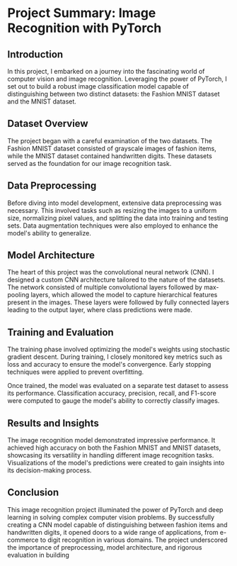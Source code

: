 
# Project Summary: Image Recognition with PyTorch

## Introduction

In this project, I embarked on a journey into the fascinating world of computer vision and image recognition. Leveraging the power of PyTorch, I set out to build a robust image classification model capable of distinguishing between two distinct datasets: the Fashion MNIST dataset and the MNIST dataset.

## Dataset Overview

The project began with a careful examination of the two datasets. The Fashion MNIST dataset consisted of grayscale images of fashion items, while the MNIST dataset contained handwritten digits. These datasets served as the foundation for our image recognition task.

## Data Preprocessing

Before diving into model development, extensive data preprocessing was necessary. This involved tasks such as resizing the images to a uniform size, normalizing pixel values, and splitting the data into training and testing sets. Data augmentation techniques were also employed to enhance the model's ability to generalize.

## Model Architecture

The heart of this project was the convolutional neural network (CNN). I designed a custom CNN architecture tailored to the nature of the datasets. The network consisted of multiple convolutional layers followed by max-pooling layers, which allowed the model to capture hierarchical features present in the images. These layers were followed by fully connected layers leading to the output layer, where class predictions were made.

## Training and Evaluation

The training phase involved optimizing the model's weights using stochastic gradient descent. During training, I closely monitored key metrics such as loss and accuracy to ensure the model's convergence. Early stopping techniques were applied to prevent overfitting.

Once trained, the model was evaluated on a separate test dataset to assess its performance. Classification accuracy, precision, recall, and F1-score were computed to gauge the model's ability to correctly classify images.

## Results and Insights

The image recognition model demonstrated impressive performance. It achieved high accuracy on both the Fashion MNIST and MNIST datasets, showcasing its versatility in handling different image recognition tasks. Visualizations of the model's predictions were created to gain insights into its decision-making process.

## Conclusion

This image recognition project illuminated the power of PyTorch and deep learning in solving complex computer vision problems. By successfully creating a CNN model capable of distinguishing between fashion items and handwritten digits, it opened doors to a wide range of applications, from e-commerce to digit recognition in various domains. The project underscored the importance of preprocessing, model architecture, and rigorous evaluation in building
